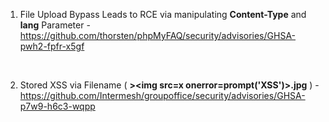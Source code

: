 1. File Upload Bypass Leads to RCE via manipulating **Content-Type** and **lang** Parameter - https://github.com/thorsten/phpMyFAQ/security/advisories/GHSA-pwh2-fpfr-x5gf
<br>

2. Stored XSS via Filename ( **><img src=x onerror=prompt('XSS')>.jpg** ) - https://github.com/Intermesh/groupoffice/security/advisories/GHSA-p7w9-h6c3-wqpp
<br>
